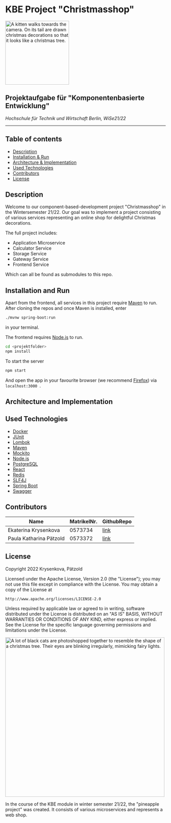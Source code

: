 # KBE Project "Christmasshop"

<img src="https://c.tenor.com/9gapUwomsxsAAAAd/kitten-christmas.gif" alt="A kitten walks towards the camera. On its tail are drawn christmas decorations so that it looks like a christmas tree." height="200px">

## Projektaufgabe für "Komponentenbasierte Entwicklung"
_Hochschule für Technik und Wirtschaft Berlin, WiSe21/22_

---

## Table of contents
* [Description](#description)
* [Installation & Run](#installation-and-run)
* [Architecture & Implementation](#architecture-and-implementation)
* [Used Technologies](#used-technologies)
* [Contributors](#contributors)
* [License](#license)

## Description
Welcome to our component-based-development project "Christmasshop" in the Wintersemester 21/22. 
Our goal was to implement a project consisting of various services representing an online shop for delightful Christmas decorations.<br>

The full project includes:
* Application Microservice
* Calculator Service
* Storage Service
* Gateway Service
* Frontend Service

Which can all be found as submodules to this repo.

## Installation and Run

Apart from the frontend, all services in this project require [Maven](https://maven.apache.org/install.html) to run. <br>
After cloning the repos and once Maven is installed, enter 

```sh
./mvnw spring-boot:run
```
in your terminal.<br>

The frontend requires [Node.js](https://nodejs.org/) to run. <br>

```sh
cd <projektfolder>
npm install
```
To start the server
```sh
npm start
```
And open the app in your favourite browser (we recommend [Firefox](https://www.mozilla.org/en-US/firefox/download/thanks/)) via ```localhost:3000 ```.

## Architecture and Implementation

## Used Technologies
* [Docker](https://www.docker.com/products/docker-desktop)
* [JUnit](https://junit.org/junit5/)
* [Lombok](https://projectlombok.org/)
* [Maven](https://maven.apache.org/)
* [Mockito](https://site.mockito.org/)
* [Node.js](https://nodejs.org/)
* [PostgreSQL](https://projectlombok.org/)
* [React](https://reactjs.org/)
* [Redis](https://redis.io/)
* [SLF4J](slf4j)
* [Spring Boot](https://spring.io/projects/spring-boot)
* [Swagger](https://swagger.io/)

## Contributors
|  Name  | MatrikelNr. | GithubRepo| 
| ------ | ------ | ------ |
| Ekaterina Krysenkova | 0573734 |[link](https://github.com/Krysenkova)
| Paula Katharina Pätzold | 0573372 | [link](https://github.com/PaulasGitHub)

## License
Copyright 2022 Krysenkova, Pätzold

Licensed under the Apache License, Version 2.0 (the "License");
you may not use this file except in compliance with the License.
You may obtain a copy of the License at

    http://www.apache.org/licenses/LICENSE-2.0

Unless required by applicable law or agreed to in writing, software
distributed under the License is distributed on an "AS IS" BASIS,
WITHOUT WARRANTIES OR CONDITIONS OF ANY KIND, either express or implied.
See the License for the specific language governing permissions and
limitations under the License.


<img src="https://c.tenor.com/SYpRfoThETsAAAAC/black-cat-christmas-tree.gif" alt="A lot of black cats are photoshopped together to resemble the shape of a christmas tree. Their eyes are blinking irregularly, mimicking fairy lights." height="500px">






In the course of the KBE module in winter semester 21/22, the "pineapple project" was created. It consists of various microservices and represents a web shop.

